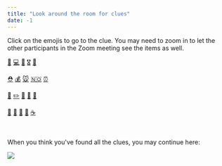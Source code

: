 ```yaml
---
title: "Look around the room for clues"
date: -1
---
```


Click on the emojis to go to the clue. You may need to zoom in to let the other participants in the Zoom meeting see the items as well.

[👞](../../items/try_again)   [💻](../../items/try_again)   [🧷](../../items/try_again)   [🎖](../../items/try_again)   [👖](../../items/pocket)

[⛑](../../items/try_again)   [💰](../../items/money)   [🐭](../../items/try_again)   [🇳🇴](../../items/norway)   [⏰](../../items/try_again)

[👑](../../items/try_again)   [✏️](../../items/try_again)   [🍎](../../items/try_again)   [🦁](../../items/predator)   [🎩](../../items/try_again)

[🍳](../../items/try_again)   [🔎](../../items/try_again)   [🍫](../../items/try_again)   [🧶](../../items/try_again)   [☕️](../../items/try_again)


&nbsp;
&nbsp;

When you think you've found all the clues, you may continue here:

[![](https://img.shields.io/website?label=Continue&style=for-the-badge&up_message=Go%21&url=https%3A%2F%2Fdanielroelfs.com)](/common/enter_code)
